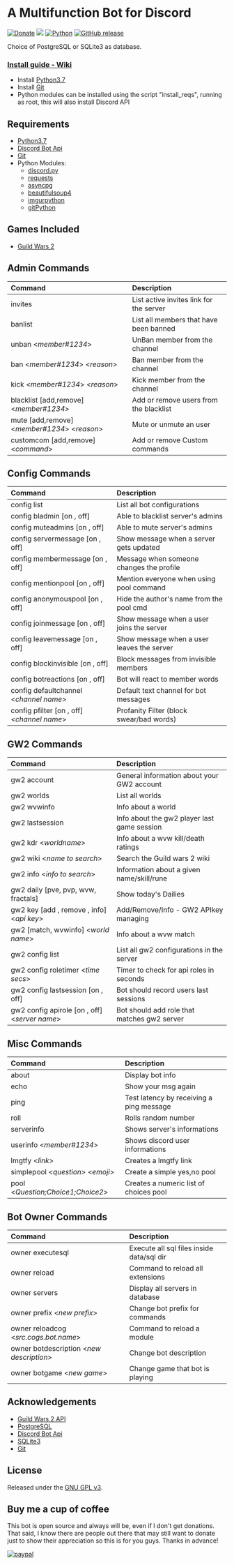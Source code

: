 # A Multifunction Bot for Discord

[![Donate](https://img.shields.io/badge/Donate-PayPal-green.svg?style=plastic)](https://www.paypal.com/cgi-bin/webscr?cmd=_s-xclick&hosted_button_id=38E66BHC4623Y)
[<img src="https://img.shields.io/github/license/ddc/DiscordBot.svg?style=plastic">](https://github.com/ddc/DiscordBot/blob/master/LICENSE) 
[![Python](https://img.shields.io/badge/python-3.7-blue.svg?style=plastic)](https://www.python.org/downloads/release)
[![GitHub release](https://img.shields.io/github/release/ddc/DiscordBot.svg?style=plastic)](https://github.com/ddc/DiscordBot/releases/latest)

Choice of PostgreSQL or SQLite3 as database.

### [Install guide - Wiki](https://ddc.github.io/DiscordBot)
+ Install [Python3.7](https://www.python.org/downloads/release)
+ Install [Git](https://git-scm.com/download/win)
+ Python modules can be installed using the script "install_reqs", running as root, this will also install Discord API

## Requirements
+ [Python3.7](https://www.python.org/downloads/release)
+ [Discord Bot Api](https://discordapp.com/developers/applications/me)
+ [Git](https://git-scm.com/download/win)
+ Python Modules:
    + [discord.py](https://pypi.org/project/discord)
    + [requests](https://pypi.python.org/pypi/requests)
    + [asyncpg](https://pypi.python.org/pypi/asyncpg/)
    + [beautifulsoup4](https://pypi.org/project/beautifulsoup4/)
    + [imgurpython](https://pypi.python.org/pypi/imgurpython)
    + [gitPython](https://pypi.python.org/pypi/gitPython)  
    
## Games Included
+ [Guild Wars 2](https://www.guildwars2.com)

## Admin Commands
| Command                                       | Description                                |
|:----------------------------------------------|:-------------------------------------------|
| invites										| List active invites link for the server	 |
| banlist										| List all members that have been banned	 |
| unban <_member#1234_>	  						| UnBan member from the channel				 |
| ban <_member#1234_> <_reason_>				| Ban member from the channel				 |
| kick <_member#1234_> <_reason_>				| Kick member from the channel				 |
| blacklist [add,remove] <_member#1234_>       	| Add or remove users from the blacklist	 |
| mute [add,remove] <_member#1234_> <_reason_>	| Mute or unmute an user					 |
| customcom [add,remove] <_command_>			| Add or remove Custom commands 			 |

## Config Commands
| Command                                       | Description                                |
|:----------------------------------------------|:-------------------------------------------|
| config list									| List all bot configurations				 |
| config bladmin         [on , off]				| Able to blacklist server's admins			 |
| config muteadmins		 [on , off]				| Able to mute server's admins			 	 |
| config servermessage   [on , off]				| Show message when a server gets updated	 |
| config membermessage   [on , off]				| Message when someone changes the profile 	 |
| config mentionpool     [on , off]				| Mention everyone when using pool command   |
| config anonymouspool   [on , off]				| Hide the author's name from the pool cmd   |
| config joinmessage     [on , off]				| Show message when a user joins the server	 |
| config leavemessage    [on , off]				| Show message when a user leaves the server |
| config blockinvisible  [on , off]				| Block messages from invisible members		 |
| config botreactions    [on , off]				| Bot will react to member words			 |
| config defaultchannel <_channel name_>		| Default text channel for bot messages		 |
| config pfilter [on , off]	<_channel name_>	| Profanity Filter (block swear/bad words)	 |

## GW2 Commands
| Command                                       | Description                                |
|:----------------------------------------------|:-------------------------------------------|
| gw2 account                        			| General information about your GW2 account |
| gw2 worlds	 								| List all worlds							 |
| gw2 wvwinfo	 								| Info about a world						 |
| gw2 lastsession	 							| Info about the gw2 player last game session|
| gw2 kdr <_worldname_>	 						| Info about a wvw kill/death ratings        |
| gw2 wiki <_name to search_>					| Search the Guild wars 2 wiki				 |
| gw2 info <_info to search_>					| Information about a given name/skill/rune	 |
| gw2 daily [pve, pvp, wvw, fractals]			| Show today's Dailies						 |
| gw2 key [add , remove , info] <_api key_>		| Add/Remove/Info - GW2 APIkey managing		 |
| gw2 [match, wvwinfo] <_world name_> 			| Info about a wvw match					 |
| gw2 config list								| List all gw2 configurations in the server  |
| gw2 config roletimer <_time secs_>			| Timer to check for api roles in seconds	 |
| gw2 config lastsession [on , off]				| Bot should record users last sessions	 	 |
| gw2 config apirole [on , off] <_server name_>	| Bot should add role that matches gw2 server|

## Misc Commands
| Command                                       | Description                                |
|:----------------------------------------------|:-------------------------------------------|
| about											| Display bot info							 |
| echo											| Show your msg again						 |
| ping											| Test latency by receiving a ping message	 |
| roll 											| Rolls random number					  	 |
| serverinfo									| Shows server's informations				 |
| userinfo <_member#1234_>						| Shows discord user informations			 |
| lmgtfy <_link_>								| Creates a lmgtfy link						 |
| simplepool <_question_> <_emoji_>             | Create a simple yes,no pool                |
| pool <_Question;Choice1;Choice2_>				| Creates a numeric list of choices pool	 |

## Bot Owner Commands
| Command                                       | Description                                |
|:----------------------------------------------|:-------------------------------------------|
| owner executesql                              | Execute all sql files inside data/sql dir  |
| owner reload                                  | Command to reload all extensions           |
| owner servers									| Display all servers in database			 |
| owner prefix <_new prefix_>					| Change bot prefix for commands			 |
| owner reloadcog <_src.cogs.bot.name_>			| Command to reload a module				 |
| owner botdescription <_new description_>		| Change bot description					 |
| owner botgame <_new game_>					| Change game that bot is playing			 |

## Acknowledgements
+ [Guild Wars 2 API](https://wiki.guildwars2.com/wiki/API:2)
+ [PostgreSQL](https://www.postgresql.org)
+ [Discord Bot Api](https://discordapp.com/developers/applications/me)
+ [SQLite3](https://sqlite.org)
+ [Git](https://git-scm.com/download)

## License
Released under the [GNU GPL v3](LICENSE).

## Buy me a cup of coffee
This bot is open source and always will be, even if I don't get donations. That said, I know there are people out there that may still want to donate just to show their appreciation so this is for you guys. Thanks in advance!

[![paypal](https://www.paypalobjects.com/en_US/i/btn/btn_donate_SM.gif)](https://www.paypal.com/cgi-bin/webscr?cmd=_s-xclick&hosted_button_id=38E66BHC4623Y)
